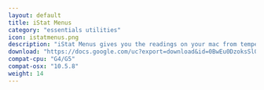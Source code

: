 ```yaml
---
layout: default
title: iStat Menus
category: "essentials utilities"
icon: istatmenus.png
description: "iStat Menus gives you the readings on your mac from temperatures, network speeds, resources, pretty much all the readings you'll need!"
download: "https://docs.google.com/uc?export=download&id=0BwEu0DzoksSlODIwa0Z6Sjl3Nms"
compat-cpu: "G4/G5"
compat-osx: "10.5.8"
weight: 14
---
```

